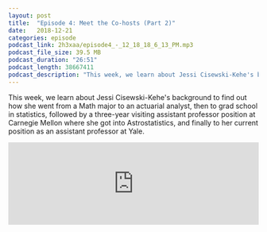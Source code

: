 ```yaml
---
layout: post
title:  "Episode 4: Meet the Co-hosts (Part 2)"
date:   2018-12-21
categories: episode
podcast_link: 2h3xaa/episode4_-_12_18_18_6_13_PM.mp3
podcast_file_size: 39.5 MB
podcast_duration: "26:51"
podcast_length: 38667411
podcast_description: "This week, we learn about Jessi Cisewski-Kehe's background to find out how she went from a Math major to an actuarial analyst, then to grad school in statistics, followed by a three-year visiting assistant professor position at Carnegie Mellon where she got into Astrostatistics, and finally to her current position as an assistant professor at Yale."
---
```


This week, we learn about Jessi Cisewski-Kehe's background to find out how she went from a Math major to an actuarial analyst, then to grad school in statistics, followed by a three-year visiting assistant professor position at Carnegie Mellon where she got into Astrostatistics, and finally to her current position as an assistant professor at Yale. 

<iframe width="100%" height="166" scrolling="no" frameborder="no" allow="autoplay" src="https://w.soundcloud.com/player/?url=https%3A//api.soundcloud.com/tracks/547041969&color=%2327a79c&auto_play=false&hide_related=false&show_comments=true&show_user=true&show_reposts=false&show_teaser=true"></iframe>

